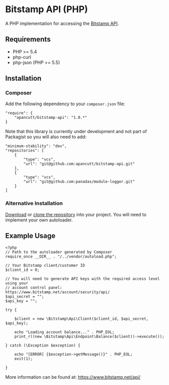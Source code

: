 Bitstamp API (PHP)
==================

A PHP implementation for accessing the [Bitstamp API](https://www.bitstamp.net/api/).

Requirements
------------

 * PHP >= 5.4
 * php-curl
 * php-json (PHP >= 5.5)

Installation
------------

### Composer ###

Add the following dependency to your `composer.json` file:

    "require": {
        "apancutt/bitstamp-api": "1.0.*"
    }

Note that this library is currently under development and not part of Packagist so
you will also need to add:

    "minimum-stability": "dev",
    "repositories": [
        {
            "type": "vcs",
            "url": "git@github.com:apancutt/bitstamp-api.git"
        },
        {
            "type": "vcs",
            "url": "git@github.com:panadas/module-logger.git"
        }
    ]

### Alternative Installation ###

[Download](https://github.com/apancutt/bitstamp-api/archive/master.zip) or [clone the repository](https://github.com/apancutt/bitstamp-api/)
into your project. You will need to implement your own autoloader.

Example Usage
-------------

    <?php
    // Path to the autoloader generated by Composer
    require_once __DIR__ . "/../vendor/autoload.php";

    // Your Bitstamp client/customer ID
    $client_id = 0;

    // You will need to generate API keys with the required access level using your
    // account control panel: https://www.bitstamp.net/account/security/api/
    $api_secret = "";
    $api_key = "";

    try {

        $client = new \Bitstamp\Api\Client($client_id, $api_secret, $api_key);

        echo "Loading account balance..." . PHP_EOL;
        print_r((new \Bitstamp\Api\Endpoint\Balance($client))->execute());

    } catch (\Exception $exception) {

        echo "[ERROR] {$exception->getMessage()}" . PHP_EOL;
        exit(1);

    }

More information can be found at: https://www.bitstamp.net/api/
